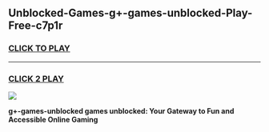 
## Unblocked-Games-g+-games-unblocked-Play-Free-c7p1r
<h3>
<a href="https://premium76.site?title=g+-games-unblocked&ref=15A">CLICK TO PLAY</a></h3>
<hr>

<h3>
<a href="https://premium76.site?title=g+-games-unblocked&ref=15A">CLICK 2 PLAY</a>
  
</h3>

<a href="https://premium76.site?title=g+-games-unblocked&ref=15A"><img src="https://clearcache.store/games.png"></a>


**g+-games-unblocked games unblocked: Your Gateway to Fun and Accessible Online Gaming**
